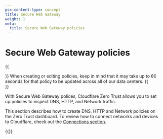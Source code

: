 ```yaml
---
pcx-content-type: concept
title: Secure Web Gateway
weight: 1
meta:
  title: Secure Web Gateway policies
---
```


# Secure Web Gateway policies

{{<Aside>}}
When creating or editing policies, keep in mind that it may take up to 60 seconds for that policy to be updated across all of our data centers.
{{</Aside>}}

With Secure Web Gateway polices, Cloudflare Zero Trust allows you to set up policies to inspect DNS, HTTP, and Network traffic.

This section describes how to create DNS, HTTP and Network policies on the Zero Trust dashboard. To review how to connect networks and devices to Cloudflare, check out the [Connections section](/cloudflare-one/connections/).

{{<directory-listing>}}
